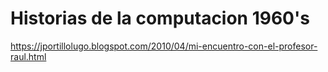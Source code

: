# Historias de la computacion 1960's

https://jportillolugo.blogspot.com/2010/04/mi-encuentro-con-el-profesor-raul.html
